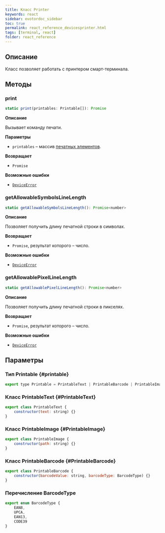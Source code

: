 ```yaml
---
title: Класс Printer
keywords: react
sidebar: evotordoc_sidebar
toc: true
permalink: react_reference_devicesprinter.html
tags: [terminal, react]
folder: react_reference
---
```


## Описание

Класс позволяет работать с принтером смарт-терминала.

## Методы

### print

```js
static print(printables: Printable[]): Promise
```

**Описание**

Вызывает команду печати.

**Параметры**

* `printables` – массив [ печатных элементов](./react_reference_devicesprinter.html#printable).

**Возвращает**

* `Promise`

**Возможные ошибки**

* [`DeviceError`](./doc_react_errorshandling.html#DeviceError)

### getAllowableSymbolsLineLength

```js
static getAllowableSymbolsLineLength(): Promise<number>
```

**Описание**

Позволяет получить длину печатной строки в символах.

**Возвращает**

* `Promise`, результат которого – число.

**Возможные ошибки**

* [`DeviceError`](./doc_react_errorshandling.html#DeviceError)

### getAllowablePixelLineLength

```js
static getAllowablePixelLineLength(): Promise<number>
```

**Описание**

Позволяет получить длину печатной строки в пикселях.

**Возвращает**

* `Promise`, результат которого – число.

**Возможные ошибки**

* [`DeviceError`](./doc_react_errorshandling.html#DeviceError)

## Параметры

### Тип Printable {#printable}

```js
export type Printable = PrintableText | PrintableBarcode | PrintableImage;
```


### Класс PrintableText {#PrintableText}

```js
export class PrintableText {
    constructor(text: string) {}
}
```

### Класс PrintableImage {#PrintableImage}

```js
export class PrintableImage {
    constructor(path: string) {}
}
```

### Класс PrintableBarcode {#PrintableBarcode}

```js
export class PrintableBarcode {
    constructor(barcodeValue: string, barcodeType: BarcodeType) {}
}
```

### Перечисление BarcodeType

```js
export enum BarcodeType {
    EAN8,
    UPCA,
    EAN13,
    CODE39
}
```
